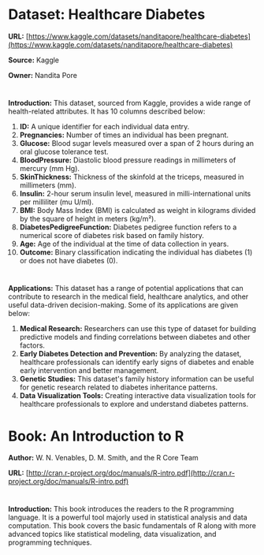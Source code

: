 # **Dataset: Healthcare Diabetes**
**URL:** [https://www.kaggle.com/datasets/nanditapore/healthcare-diabetes](https://www.kaggle.com/datasets/nanditapore/healthcare-diabetes)

**Source:** Kaggle

**Owner:** Nandita Pore
# 
**Introduction:** This dataset, sourced from Kaggle, provides a wide range of health-related attributes. It has 10 columns described below:
1. **ID:** A unique identifier for each individual data entry.
2. **Pregnancies:** Number of times an individual has been pregnant.
3. **Glucose:** Blood sugar levels measured over a span of 2 hours during an oral glucose tolerance test.
4. **BloodPressure:** Diastolic blood pressure readings in millimeters of mercury (mm Hg).
5. **SkinThickness:** Thickness of the skinfold at the triceps, measured in millimeters (mm).
6. **Insulin:** 2-hour serum insulin level, measured in milli-international units per milliliter (mu U/ml). 
7. **BMI:** Body Mass Index (BMI) is calculated as weight in kilograms divided by the square of height in meters (kg/m²).
8. **DiabetesPedigreeFunction:** Diabetes pedigree function refers to a numerical score of diabetes risk based on family history.
9. **Age:** Age of the individual at the time of data collection in years.
10. **Outcome:** Binary classification indicating the individual has diabetes (1) or does not have diabetes (0).
    
# 
**Applications:** This dataset has a range of potential applications that can contribute to research in the medical field, healthcare analytics, and other useful data-driven decision-making. Some of its applications are given below:
1. **Medical Research:** Researchers can use this type of dataset for building predictive models and finding correlations between diabetes and other factors. 
2. **Early Diabetes Detection and Prevention:** By analyzing the dataset, healthcare professionals can identify early signs of diabetes and enable early intervention and better management.
3. **Genetic Studies:**  This dataset's family history information can be useful for genetic research related to diabetes inheritance patterns.
4. **Data Visualization Tools:** Creating interactive data visualization tools for healthcare professionals to explore and understand diabetes patterns.


# Book: An Introduction to R
**Author:** W. N. Venables, D. M. Smith, and the R Core Team 

**URL:** [http://cran.r-project.org/doc/manuals/R-intro.pdf](http://cran.r-project.org/doc/manuals/R-intro.pdf)
#
**Introduction:** This book introduces the readers to the R programming language. It is a powerful tool majorly used in statistical analysis and data computation. This book covers the basic fundamentals of R along with more advanced topics like statistical modeling, data visualization, and programming techniques. 


